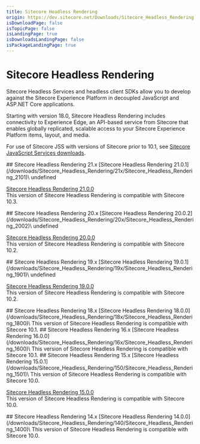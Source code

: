```yaml
---
title: Sitecore Headless Rendering
origin: https://dev.sitecore.net/Downloads/Sitecore_Headless_Rendering.aspx
isDownloadPage: false
isTopicPage: false
isLandingPage: true
isDownloadsLandingPage: false
isPackageLandingPage: true
---
```


# Sitecore Headless Rendering

Sitecore Headless Services and headless client SDKs allow you to develop against the Sitecore Experience Platform in decoupled JavaScript and ASP.NET Core applications.

Starting with version 18.0, Sitecore Headless Rendering includes connectivity to Experience Edge, an API-based service from Sitecore that enables globally replicated, scalable access to your Sitecore Experience Platform items, layout, and media.

For use of Sitecore JSS with versions of Sitecore prior to 10.1, see [Sitecore JavaScript Services downloads](~/link?_id=523B1CEA64074ED68CFAEED8E6974E0C&_z=z).

<Card variant='outlineRaised' px={0} mb={8}>
<CardHeader>
## Sitecore Headless Rendering 21.x
</CardHeader>
<CardBody>
[Sitecore Headless Rendering 21.0.1](/downloads/Sitecore_Headless_Rendering/21x/Sitecore_Headless_Rendering_2101)\
undefined

[Sitecore Headless Rendering 21.0.0](/downloads/Sitecore_Headless_Rendering/21x/Sitecore_Headless_Rendering_2100)\
This version of Sitecore Headless Rendering is compatible with Sitecore 10.3.


</CardBody>          
</Card>
<Card variant='outlineRaised' px={0} mb={8}>
<CardHeader>
## Sitecore Headless Rendering 20.x
</CardHeader>
<CardBody>
[Sitecore Headless Rendering 20.0.2](/downloads/Sitecore_Headless_Rendering/20x/Sitecore_Headless_Rendering_2002)\
undefined

[Sitecore Headless Rendering 20.0.0](/downloads/Sitecore_Headless_Rendering/20x/Sitecore_Headless_Rendering_2000)\
This version of Sitecore Headless Rendering is compatible with Sitecore 10.2.


</CardBody>          
</Card>
<Card variant='outlineRaised' px={0} mb={8}>
<CardHeader>
## Sitecore Headless Rendering 19.x
</CardHeader>
<CardBody>
[Sitecore Headless Rendering 19.0.1](/downloads/Sitecore_Headless_Rendering/19x/Sitecore_Headless_Rendering_1901)\
undefined

[Sitecore Headless Rendering 19.0.0](/downloads/Sitecore_Headless_Rendering/19x/Sitecore_Headless_Rendering_1900)\
This version of Sitecore Headless Rendering is compatible with Sitecore 10.2.


</CardBody>          
</Card>
<Card variant='outlineRaised' px={0} mb={8}>
<CardHeader>
## Sitecore Headless Rendering 18.x
</CardHeader>
<CardBody>
[Sitecore Headless Rendering 18.0.0](/downloads/Sitecore_Headless_Rendering/18x/Sitecore_Headless_Rendering_1800)\
This version of Sitecore Headless Rendering is compatible with Sitecore 10.1.


</CardBody>          
</Card>
<Card variant='outlineRaised' px={0} mb={8}>
<CardHeader>
## Sitecore Headless Rendering 16.x
</CardHeader>
<CardBody>
[Sitecore Headless Rendering 16.0.0](/downloads/Sitecore_Headless_Rendering/16x/Sitecore_Headless_Rendering_1600)\
This version of Sitecore Headless Rendering is compatible with Sitecore 10.1.


</CardBody>          
</Card>
<Card variant='outlineRaised' px={0} mb={8}>
<CardHeader>
## Sitecore Headless Rendering 15.x
</CardHeader>
<CardBody>
[Sitecore Headless Rendering 15.0.1](/downloads/Sitecore_Headless_Rendering/150/Sitecore_Headless_Rendering_1501)\
This version of Sitecore Headless Rendering is compatible with Sitecore 10.0.

[Sitecore Headless Rendering 15.0.0](/downloads/Sitecore_Headless_Rendering/150/Sitecore_Headless_Rendering_1500)\
This version of Sitecore Headless Rendering is compatible with Sitecore 10.0.


</CardBody>          
</Card>
<Card variant='outlineRaised' px={0} mb={8}>
<CardHeader>
## Sitecore Headless Rendering 14.x
</CardHeader>
<CardBody>
[Sitecore Headless Rendering 14.0.0](/downloads/Sitecore_Headless_Rendering/140/Sitecore_Headless_Rendering_1400)\
This version of Sitecore Headless Rendering is compatible with Sitecore 10.0.


</CardBody>          
</Card>